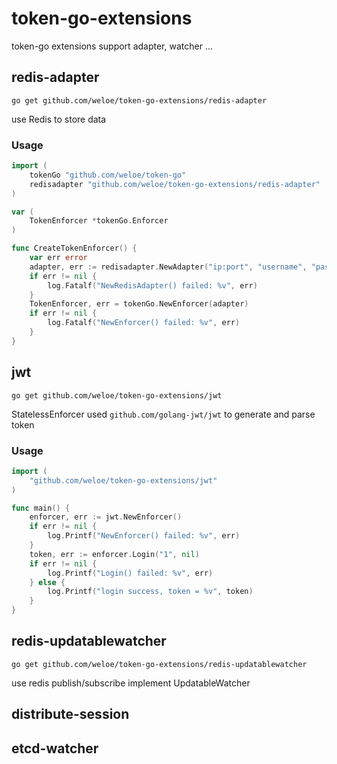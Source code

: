 # token-go-extensions
token-go extensions support adapter, watcher ...

## redis-adapter
`go get github.com/weloe/token-go-extensions/redis-adapter`

use Redis to store data

### Usage
```go
import (
    tokenGo "github.com/weloe/token-go"
    redisadapter "github.com/weloe/token-go-extensions/redis-adapter"
)

var (
    TokenEnforcer *tokenGo.Enforcer
)

func CreateTokenEnforcer() {
    var err error
    adapter, err := redisadapter.NewAdapter("ip:port", "username", "password", dbNum)
    if err != nil {
        log.Fatalf("NewRedisAdapter() failed: %v", err)
    }
    TokenEnforcer, err = tokenGo.NewEnforcer(adapter)
    if err != nil {
        log.Fatalf("NewEnforcer() failed: %v", err)
    }
}
```
## jwt
`go get github.com/weloe/token-go-extensions/jwt`

StatelessEnforcer used `github.com/golang-jwt/jwt` to generate and parse token

### Usage
```go
import (
    "github.com/weloe/token-go-extensions/jwt"
)

func main() {
    enforcer, err := jwt.NewEnforcer()
	if err != nil {
		log.Printf("NewEnforcer() failed: %v", err)
	}
	token, err := enforcer.Login("1", nil)
	if err != nil {
		log.Printf("Login() failed: %v", err)
	} else {
		log.Printf("login success, token = %v", token)
	}
}
```

## redis-updatablewatcher
`go get github.com/weloe/token-go-extensions/redis-updatablewatcher`

use redis publish/subscribe implement UpdatableWatcher

## distribute-session

## etcd-watcher

